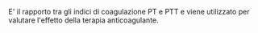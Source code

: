 E' il rapporto tra gli indici di coagulazione PT e PTT e viene utilizzato per valutare l'effetto della terapia anticoagulante.
